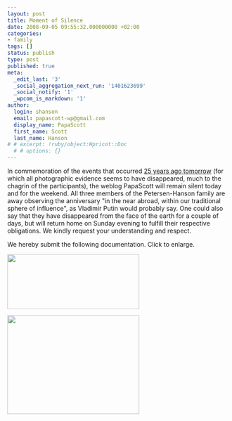 ```yaml
---
layout: post
title: Moment of Silence
date: 2008-09-05 09:55:32.000000000 +02:00
categories:
- family
tags: []
status: publish
type: post
published: true
meta:
  _edit_last: '3'
  _social_aggregation_next_run: '1401623699'
  _social_notify: '1'
  _wpcom_is_markdown: '1'
author:
  login: shanson
  email: papascott-wp@gmail.com
  display_name: PapaScott
  first_name: Scott
  last_name: Hanson
# # excerpt: !ruby/object:Hpricot::Doc
  # # options: {}
---
```

<p>In commemoration of the events that occurred <a href="http://www.papascott.de/archives/2002/09/09/young-dumb-and-excited/">25 years ago tomorrow</a> (for which all photographic evidence seems to have disappeared, much to the chagrin of the participants), the weblog PapaScott will remain silent today and for the weekend. All three members of the Petersen-Hanson family are away observing the anniversary "in the near abroad, within our traditional sphere of influence", as Vladimir Putin would probably say. One could also say that they have disappeared from the face of the earth for a couple of days, but will return home on Sunday evening to fulfill their respective obligations. We kindly request your understanding and respect.</p>
<p>We hereby submit the following documentation. Click to enlarge.</p>
<p><a href="http://www.papascott.de/wordpress/wp-content/uploads/2008/09/marriagelicense.jpg"><img src="http://www.papascott.de/wordpress/wp-content/uploads/2008/09/marriagelicense-300x125.jpg" alt="" title="marriagelicense" width="300" height="125" class="alignnone size-medium wp-image-3275" /></a></p>
<p><a href="http://www.papascott.de/wordpress/wp-content/uploads/2008/09/marriagelicense2.jpg"><img src="http://www.papascott.de/wordpress/wp-content/uploads/2008/09/marriagelicense2-300x225.jpg" alt="" title="marriagelicense2" width="300" height="225" class="alignnone size-medium wp-image-3278" /></a></p>
